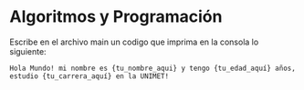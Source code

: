 # Algoritmos y Programación
Escribe en el archivo main un codigo que imprima en la consola lo siguiente:
```
Hola Mundo! mi nombre es {tu_nombre_aqui} y tengo {tu_edad_aquí} años, estudio {tu_carrera_aquí} en la UNIMET!
```